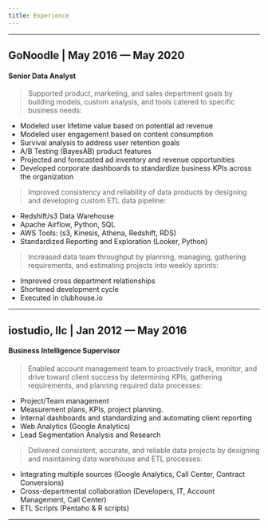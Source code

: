 ```yaml
---
title: Experience
---
```


-------- 

## GoNoodle | May 2016 — May 2020
#### Senior Data Analyst

> Supported product, marketing, and sales department goals by building models, custom analysis, and tools catered to specific business needs:

  - Modeled user lifetime value based on potential ad revenue
  - Modeled user engagement based on content consumption
  - Survival analysis to address user retention goals
  - A/B Testing (BayesAB) product features
  - Projected and forecasted ad inventory and revenue opportunities
  - Developed corporate dashboards to standardize business KPIs across the organization

> Improved consistency and reliability of data products by designing and developing custom ETL data pipeline:

  - Redshift/s3 Data Warehouse
  - Apache Airflow, Python, SQL
  - AWS Tools: (s3, Kinesis, Athena, Redshift, RDS)
  - Standardized Reporting and Exploration (Looker, Python)

> Increased data team throughput by planning, managing, gathering requirements, and estimating projects into weekly sprints:
 
  - Improved cross department relationships
  - Shortened development cycle  
  - Executed in clubhouse.io


------ 


## iostudio, llc | Jan 2012 — May 2016
#### Business Intelligence Supervisor

> Enabled account management team to proactively track, monitor, and drive toward client success by determining KPIs, gathering requirements, and planning required data processes:

  - Project/Team management
  - Measurement plans, KPIs, project planning.
  - Internal dashboards and standardizing and automating client reporting
  - Web Analytics (Google Analytics)
  - Lead Segmentation Analysis and Research

> Delivered consistent, accurate, and reliable data projects by designing and maintaining data warehouse and ETL processes:

  - Integrating multiple sources (Google Analytics, Call Center, Contract Conversions)
  - Cross-departmental collaboration  (Developers, IT, Account Management, Call Center)
  - ETL Scripts (Pentaho & R scripts)


------

